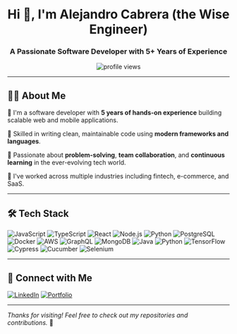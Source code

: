 <h1 align="center">Hi 👋, I'm Alejandro Cabrera (the Wise Engineer)</h1>
<h3 align="center">A Passionate Software Developer with 5+ Years of Experience</h3>

<p align="center">
  <img src="https://komarev.com/ghpvc/?username=your-github-username&label=Profile%20views&color=0e75b6&style=flat" alt="profile views" />
</p>

---

## 🧑‍💻 About Me

🔹 I'm a software developer with **5 years of hands-on experience** building scalable web and mobile applications.

🔹 Skilled in writing clean, maintainable code using **modern frameworks and languages**.

🔹 Passionate about **problem-solving**, **team collaboration**, and **continuous learning** in the ever-evolving tech world.

🔹 I've worked across multiple industries including fintech, e-commerce, and SaaS.

---

## 🛠️ Tech Stack

![JavaScript](https://img.shields.io/badge/-JavaScript-F7DF1E?style=for-the-badge&logo=javascript&logoColor=black)
![TypeScript](https://img.shields.io/badge/-TypeScript-3178C6?style=for-the-badge&logo=typescript&logoColor=white)
![React](https://img.shields.io/badge/-React-61DAFB?style=for-the-badge&logo=react&logoColor=black)
![Node.js](https://img.shields.io/badge/-Node.js-339933?style=for-the-badge&logo=node.js&logoColor=white)
![Python](https://img.shields.io/badge/-Python-3776AB?style=for-the-badge&logo=python&logoColor=white)
![PostgreSQL](https://img.shields.io/badge/-PostgreSQL-4169E1?style=for-the-badge&logo=postgresql&logoColor=white)
![Docker](https://img.shields.io/badge/-Docker-2496ED?style=for-the-badge&logo=docker&logoColor=white)
![AWS](https://img.shields.io/badge/-AWS-232F3E?style=for-the-badge&logo=amazonaws&logoColor=white)
![GraphQL](https://img.shields.io/badge/-GraphQL-E10098?style=for-the-badge&logo=graphql&logoColor=white)
![MongoDB](https://img.shields.io/badge/-MongoDB-47A248?style=for-the-badge&logo=mongodb&logoColor=white)
![Java](https://img.shields.io/badge/-Java-007396?style=for-the-badge&logo=java&logoColor=white)
![Python](https://img.shields.io/badge/-Python-3776AB?style=for-the-badge&logo=python&logoColor=white)
![TensorFlow](https://img.shields.io/badge/-TensorFlow-FF6F00?style=for-the-badge&logo=tensorflow&logoColor=white)
![Cypress](https://img.shields.io/badge/-Cypress-17202C?style=for-the-badge&logo=cypress&logoColor=white)
![Cucumber](https://img.shields.io/badge/-Cucumber-23D96C?style=for-the-badge&logo=cucumber&logoColor=white)
![Selenium](https://img.shields.io/badge/-Selenium-43B02A?style=for-the-badge&logo=selenium&logoColor=white)





---

## 🔗 Connect with Me

[![LinkedIn](https://img.shields.io/badge/-LinkedIn-blue?style=for-the-badge&logo=linkedin&logoColor=white)](https://www.linkedin.com/in/alejcabrera07/)
[![Portfolio](https://img.shields.io/badge/-Portfolio-000?style=for-the-badge&logo=internetexplorer&logoColor=white)](https://ac-technology.netlify.app/)

---

_Thanks for visiting! Feel free to check out my repositories and contributions._ 🚀
